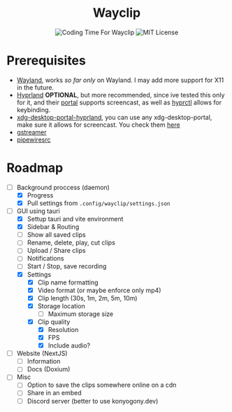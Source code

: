 <div align="center">
    <h1>Wayclip</h1>
    <img alt="Coding Time For Wayclip" src="https://wakapi.dev/api/badge/konyogony/interval:any/project:wayclip" />
    <img alt="MIT License" src="https://img.shields.io/badge/license-MIT-blue.svg" />
</div>

# Prerequisites

- [Wayland](https://wayland.freedesktop.org/), works _so far only_ on Wayland. I may add more support for X11 in the future.
- [Hyprland](https://hyprland.org/) **OPTIONAL**, but more recommended, since ive tested this only for it, and their [portal](https://archlinux.org/packages/?name=xdg-desktop-portal-hyprland) supports screencast, as well as [hyprctl](https://wiki.hyprland.org/Configuring/Using-hyprctl/) allows for keybinding.
- [xdg-desktop-portal-hyprland](https://archlinux.org/packages/?name=xdg-desktop-portal-hyprland), you can use any xdg-desktop-portal, make sure it allows for screencast. You check them [here](https://wiki.archlinux.org/title/XDG_Desktop_Portal)
- [gstreamer](https://wiki.archlinux.org/title/GStreamer)
- [pipewiresrc](https://wiki.archlinux.org/title/PipeWire)

# Roadmap

- [ ] Background proccess (daemon)
  - [x] Progress
  - [x] Pull settings from `.config/wayclip/settings.json`

- [ ] GUI using tauri
  - [x] Settup tauri and vite environment
  - [x] Sidebar & Routing
  - [ ] Show all saved clips
  - [ ] Rename, delete, play, cut clips
  - [ ] Upload / Share clips
  - [ ] Notifications
  - [ ] Start / Stop, save recording
  - [x] Settings
    - [x] Clip name formatting
    - [x] Video format (or maybe enforce only mp4)
    - [x] Clip length (30s, 1m, 2m, 5m, 10m)
    - [x] Storage location
      - [ ] Maximum storage size
    - [x] Clip quality
      - [x] Resolution
      - [x] FPS
      - [x] Include audio?

- [ ] Website (NextJS)
  - [ ] Information
  - [ ] Docs (Doxium)
- [ ] Misc
  - [ ] Option to save the clips somewhere online on a cdn
  - [ ] Share in an embed
  - [ ] Discord server (better to use konyogony.dev)
